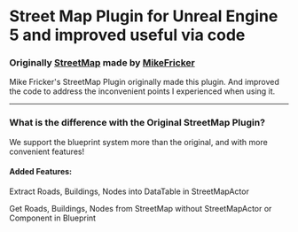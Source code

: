 # Street Map Plugin for Unreal Engine 5 and improved useful via code
### Originally [StreetMap](https://github.com/ue4plugins/StreetMap) made by [MikeFricker](https://github.com/MikeFricker)
Mike Fricker's StreetMap Plugin originally made this plugin. And improved the code to address the inconvenient points I experienced when using it.


---
### What is the difference with the Original StreetMap Plugin?
We support the blueprint system more than the original, and with more convenient features!


#### Added Features:
Extract Roads, Buildings, Nodes into DataTable in StreetMapActor

Get Roads, Buildings, Nodes from StreetMap without StreetMapActor or Component in Blueprint

